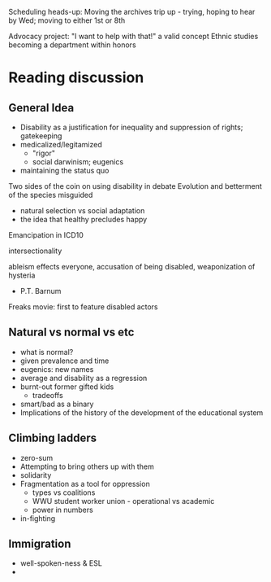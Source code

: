Scheduling heads-up:
Moving the archives trip up - trying, hoping to hear by Wed; moving to either 1st or 8th

Advocacy project:
"I want to help with that!" a valid concept
Ethnic studies becoming a department within honors

# Reading discussion
## General Idea
- Disability as a justification for inequality and suppression of rights; gatekeeping
- medicalized/legitamized
	- "rigor"
	- social darwinism; eugenics
- maintaining the status quo

Two sides of the coin on using disability in debate
Evolution and betterment of the species misguided
- natural selection vs social adaptation
- the idea that healthy precludes happy

Emancipation in ICD10

intersectionality

ableism effects everyone, accusation of being disabled, weaponization of hysteria
- P.T. Barnum

Freaks movie: first to feature disabled actors

## Natural vs normal vs etc
- what is normal?
- given prevalence and time
- eugenics: new names
- average and disability as a regression
- burnt-out former gifted kids
	- tradeoffs
- smart/bad as a binary
- Implications of the history of the development of the educational system

## Climbing ladders
- zero-sum
- Attempting to bring others up with them
- solidarity
- Fragmentation as a tool for oppression
	- types vs coalitions
	- WWU student worker union - operational vs academic
	- power in numbers
- in-fighting

## Immigration
- well-spoken-ness & ESL
- 